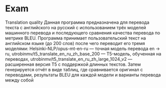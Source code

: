 # Exam
Translation quality
Данная программа предназначена для перевода текста с английского на русский с использованием трёх моделей машинного перевода и последующего сравнения качества перевода по метрике BLEU. Программа принимает пользовательский текст на английском языке (до 200 слов) после чего переводит его тремя моделями: Helsinki-NLP/opus-mt-en-ru — точная модель перевода en → ru, utrobinmv/t5_translate_en_ru_zh_base_200 — T5-модель, обученная на переводах, utrobinmv/t5_translate_en_ru_zh_large_1024_v2 — расширенная версия T5 с поддержкой длинных текстов. Затем генерируется отчёт в виде таблиц, где сравнивается оригинал с переводами, результаты BLEU для каждой модели и варианты перевода между собой
